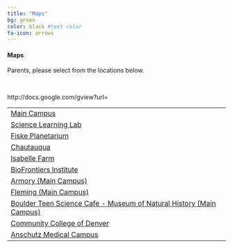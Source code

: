 ```yaml
---
title: "Maps"
bg: green 
color: black #text color
fa-icon: arrows
---
```


#### Maps
Parents, please select from the locations below.


&nbsp;


<table>
  <tr>
    <td><a href="#" id="show_31">Main Campus</a>
      <div id="extra_31" style="display: none;">
        <iframe src"http://docs.google.com/gview?url=https://www.google.com/maps/dir//40.0061794,-105.2611061/@40.006065,-105.2640309,621m/data=!3m1!1e3!4m2!4m1!3e0&embedded=true"></iframe>
    </td>
  </tr>
  http://docs.google.com/gview?url=

  <tr>
    <td><a href="#" id="show_32">Science Learning Lab</a>
      <div id="extra_32" style="display: none;">
        <iframe src="https://www.google.com/maps/embed?pb=!1m21!1m12!1m3!1d2975.237767796154!2d-105.26403090000024!3d40.00606499099609!2m3!1f0!2f0!3f0!3m2!1i1024!2i768!4f13.1!4m6!3e0!4m0!4m3!3m2!1d40.0061794!2d-105.26110609999999!5e0!3m2!1sen!2sus!4v1447445116436" width="600" height="450" frameborder="0" style="border:0" allowfullscreen></iframe>
    </td>
  </tr>

  <tr>
    <td><a href="#" id="show_33">Fiske Planetarium</a>
      <div id="extra_33" style="display: none;">
        <iframe src="http://docs.google.com/gview?url=https://www.google.com/maps/dir//Fiske+Planetarium,+Regent+Drive,+Boulder,+CO/@40.0036956,-105.3334788,12z/data=!3m1!4b1!4m8!4m7!1m0!1m5!1m1!1s0x876bec3541f6343b:0xd3360f97efe8aa60!2m2!1d-105.2634381!2d40.0035852&embedded=true"></iframe>
    </td>
  </tr>
  
   <tr>
    <td><a href="#" id="show_34">Chautauqua</a>
      <div id="extra_34" style="display: none;">
        <iframe src="https://www.google.com/maps/embed?pb=!1m23!1m12!1m3!1d97798.99566474343!2d-105.33347804777581!3d40.00356412002349!2m3!1f0!2f0!3f0!3m2!1i1024!2i768!4f13.1!4m8!3e6!4m0!4m5!1s0x876bec3541f6343b%3A0xd3360f97efe8aa60!2sFiske+Planetarium%2C+Regent+Drive%2C+Boulder%2C+CO!3m2!1d40.003585199999996!2d-105.2634381!5e0!3m2!1sen!2sus!4v1447445373443" width="600" height="450" frameborder="0" style="border:0" allowfullscreen></iframe>
    </td>
  </tr>
  
   <tr>
    <td><a href="#" id="show_35">Isabelle Farm</a>
      <div id="extra_35" style="display: none;">
        <iframe src="https://www.google.com/maps/embed?pb=!1m19!1m8!1m3!1d6112.776860823449!2d-105.1139194!3d39.9997704!3m2!1i1024!2i768!4f13.1!4m8!3e6!4m0!4m5!1s0x876bf489690f06e7%3A0x435e34e87f61d550!2sThomas+Open+Space%2C+Baseline+Road%2C+Lafayette%2C+CO!3m2!1d39.9997915!2d-105.1095395!5e0!3m2!1sen!2sus!4v1447445415175" width="600" height="450" frameborder="0" style="border:0" allowfullscreen></iframe>
    </td>
  </tr>
  
   <tr>
    <td><a href="#" id="show_36">BioFrontiers Institute</a>
      <div id="extra_36" style="display: none;">
        <iframe src="https://www.google.com/maps/embed?pb=!1m17!1m8!1m3!1d6112.014332256642!2d-105.2534471!3d40.0082875!3m2!1i1024!2i768!4f13.1!4m6!3e0!4m0!4m3!3m2!1d40.009146799999996!2d-105.2499684!5e0!3m2!1sen!2sus!4v1447445465685" width="600" height="450" frameborder="0" style="border:0" allowfullscreen></iframe>
    </td>
  </tr>
  
   <tr>
    <td><a href="#" id="show_37">Armory (Main Campus)</a>
      <div id="extra_37" style="display: none;">
        <iframe src="https://www.google.com/maps/embed?pb=!1m23!1m12!1m3!1d97788.3915518634!2d-105.34392924754034!3d40.01096631906463!2m3!1f0!2f0!3f0!3m2!1i1024!2i768!4f13.1!4m8!3e6!4m0!4m5!1s0x876bec31c368a30d%3A0x202ade35cb4005de!2sArmory+Bldg%2C+1511+University+Ave%2C+Boulder%2C+CO+80309!3m2!1d40.0109874!2d-105.2738893!5e0!3m2!1sen!2sus!4v1447445517060" width="600" height="450" frameborder="0" style="border:0" allowfullscreen></iframe>
    </td>
  </tr>
  
   <tr>
    <td><a href="#" id="show_38">Fleming (Main Campus)</a>
      <div id="extra_38" style="display: none;">
        <iframe src="https://www.google.com/maps/embed?pb=!1m19!1m8!1m3!1d3056.288316522573!2d-105.2655817!3d40.002007!3m2!1i1024!2i768!4f13.1!4m8!3e6!4m0!4m5!1s0x876bedb575700325%3A0xa2ea7393cf7c4c6d!2sIdea+Forge%2C+Boulder%2C+CO+80305!3m2!1d40.002007!2d-105.263393!5e0!3m2!1sen!2sus!4v1447445591102" width="600" height="450" frameborder="0" style="border:0" allowfullscreen></iframe>
    </td>
  </tr>
  
   <tr>
    <td><a href="#" id="show_39">Boulder Teen Science Cafe - Museum of Natural History (Main Campus)</a>
      <div id="extra_39" style="display: none;">
        <iframe src="https://www.google.com/maps/embed?pb=!1m19!1m8!1m3!1d24445.9850302778!2d-105.279236!3d40.0140733!3m2!1i1024!2i768!4f13.1!4m8!3e6!4m0!4m5!1s0x876bec36b02d37e1%3A0x376510f442d33248!2sUniversity+of+Colorado+Museum+of+Natural+History%2C+1030+Broadway%2C+Boulder%2C+CO+80309%2C+United+States!3m2!1d40.006918399999996!2d-105.27275429999999!5e0!3m2!1sen!2sus!4v1447445627612" width="600" height="450" frameborder="0" style="border:0" allowfullscreen></iframe>
    </td>
  </tr>
  
   <tr>
    <td><a href="#" id="show_391">Community College of Denver</a>
      <div id="extra_391" style="display: none;">
        <iframe src="https://www.google.com/maps/embed?pb=!1m19!1m8!1m3!1d12271.555868935271!2d-105.0061823!3d39.7421449!3m2!1i1024!2i768!4f13.1!4m8!3e6!4m0!4m5!1s0x876c78cc20fc7753%3A0xef94a6e392ea3676!2sCommunity+College+of+Denver%2C+800+Curtis+Street%2C+Denver%2C+CO+80204!3m2!1d39.741341!2d-105.0051069!5e0!3m2!1sen!2sus!4v1447445661016" width="600" height="450" frameborder="0" style="border:0" allowfullscreen></iframe>
    </td>
  </tr>
  
   <tr>
    <td><a href="#" id="show_392">Anschutz Medical Campus</a>
      <div id="extra_392" style="display: none;">
        <iframe src="https://www.google.com/maps/embed?pb=!1m19!1m8!1m3!1d6135.558924590709!2d-104.8437677!3d39.7446045!3m2!1i1024!2i768!4f13.1!4m8!3e6!4m0!4m5!1s0x876c634d04985013%3A0xb540696e93466730!2sCU+Anschutz+Medical+Campus%2C+13001+E+17th+Pl%2C+Aurora%2C+CO+80045!3m2!1d39.7451972!2d-104.8377105!5e0!3m2!1sen!2sus!4v1447445711186" width="600" height="450" frameborder="0" style="border:0" allowfullscreen></iframe>
    </td>
  </tr>
</table>

<!--[Main Campus](https://www.google.com/maps/dir//40.0061794,-105.2611061/@40.006065,-105.2640309,621m/data=!3m1!1e3!4m2!4m1!3e0)-->

<!--&nbsp;-->

<!--[Science Learning Lab](https://www.google.com/maps/dir//Science+Learning+Laboratory,+Boulder,+CO/@40.0129232,-105.319827,12z/data=!3m1!4b1!4m8!4m7!1m0!1m5!1m1!1s0x876bedc48eb999e9:0x43e6fdd31592e6e1!2m2!1d-105.2497863!2d40.0128128)-->

<!--&nbsp;-->

<!--[Fiske Planetarium](https://www.google.com/maps/dir//Fiske+Planetarium,+Regent+Drive,+Boulder,+CO/@40.0036956,-105.3334788,12z/data=!3m1!4b1!4m8!4m7!1m0!1m5!1m1!1s0x876bec3541f6343b:0xd3360f97efe8aa60!2m2!1d-105.2634381!2d40.0035852)-->

<!--&nbsp;-->

<!--[Chautauqua](https://www.google.com/maps/dir//39.9987684,-105.2795729/@39.9985525,-105.2819615,601m/data=!3m1!1e3!4m2!4m1!3e0)-->

<!--&nbsp;-->

<!--[Isabelle Farm](https://www.google.com/maps/dir//Thomas+Open+Space,+Baseline+Road,+Lafayette,+CO/@39.9997704,-105.1139194,16z/data=!4m8!4m7!1m0!1m5!1m1!1s0x876bf489690f06e7:0x435e34e87f61d550!2m2!1d-105.1095395!2d39.9997915)-->

<!--&nbsp;-->

<!--[BioFrontiers Institute](https://www.google.com/maps/dir//40.0091468,-105.2499684/@40.0082875,-105.2534471,16z/data=!4m2!4m1!3e0)-->

<!--&nbsp;-->

<!--[Armory (Main Campus)](https://www.google.com/maps/dir//Armory+Bldg,+1511+University+Ave,+Boulder,+CO+80309/@40.0109663,-105.3439296,12z/data=!3m1!4b1!4m8!4m7!1m0!1m5!1m1!1s0x876bec31c368a30d:0x202ade35cb4005de!2m2!1d-105.2738893!2d40.0109874)-->

<!--&nbsp;-->

<!--[Fleming (Main Campus)](https://www.google.com/maps/dir//Idea+Forge,+Boulder,+CO+80305/@40.002007,-105.2655817,17z/data=!4m13!1m4!3m3!1s0x876bedb575700325:0xa2ea7393cf7c4c6d!2sIdea+Forge,+Boulder,+CO+80305!3b1!4m7!1m0!1m5!1m1!1s0x876bedb575700325:0xa2ea7393cf7c4c6d!2m2!1d-105.263393!2d40.002007)-->

<!--&nbsp;-->

<!--[Boulder Teen Science Cafe - Museum of Natural History (Main Campus)](https://www.google.com/maps/dir//University+of+Colorado+Museum+of+Natural+History,+1030+Broadway,+Boulder,+CO+80309,+United+States/@40.0140733,-105.279236,14z/data=!4m12!1m3!3m2!1s0x876bec36b02d37e1:0x376510f442d33248!2sUniversity+of+Colorado+Museum+of+Natural+History!4m7!1m0!1m5!1m1!1s0x876bec36b02d37e1:0x376510f442d33248!2m2!1d-105.2727543!2d40.0069184?hl=en)-->

<!--&nbsp;-->

<!--[Community College of Denver](https://www.google.com/maps/dir//Community+College+of+Denver,+800+Curtis+Street,+Denver,+CO+80204/@39.7421449,-105.0061823,15z/data=!4m13!1m4!3m3!1s0x876c78cc20fc7753:0xef94a6e392ea3676!2sCommunity+College+of+Denver!3b1!4m7!1m0!1m5!1m1!1s0x876c78cc20fc7753:0xef94a6e392ea3676!2m2!1d-105.0051069!2d39.741341)-->

<!--&nbsp;-->

<!--[Anschutz Medical Campus](https://www.google.com/maps/dir//CU+Anschutz+Medical+Campus,+13001+E+17th+Pl,+Aurora,+CO+80045/@39.7446045,-104.8437677,16z/data=!4m13!1m4!3m3!1s0x876c634d04985013:0xb540696e93466730!2sCU+Anschutz+Medical+Campus!3b1!4m7!1m0!1m5!1m1!1s0x876c634d04985013:0xb540696e93466730!2m2!1d-104.8377105!2d39.7451972)-->
